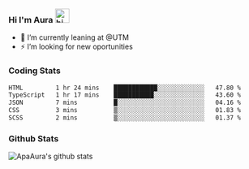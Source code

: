 ### Hi I'm Aura <img src="https://user-images.githubusercontent.com/1303154/88677602-1635ba80-d120-11ea-84d8-d263ba5fc3c0.gif" width="28px" alt="hi">

- 🔭 I’m currently leaning at @UTM
- ⚡ I’m looking for new oportunities


### Coding Stats

<!--START_SECTION:waka-->

```txt
HTML         1 hr 24 mins    ████████████░░░░░░░░░░░░░   47.80 %
TypeScript   1 hr 17 mins    ███████████░░░░░░░░░░░░░░   43.60 %
JSON         7 mins          █░░░░░░░░░░░░░░░░░░░░░░░░   04.16 %
CSS          3 mins          ▒░░░░░░░░░░░░░░░░░░░░░░░░   01.83 %
SCSS         2 mins          ▒░░░░░░░░░░░░░░░░░░░░░░░░   01.37 %
```

<!--END_SECTION:waka-->

### Github Stats

![ApaAura's github stats](https://github-readme-stats.vercel.app/api?username=ApaAura&count_private=true&theme=tokyonight&hide=contribs,prs)
